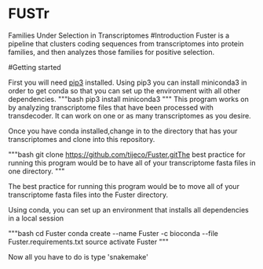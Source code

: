# FUSTr
Families Under Selection in Transcriptomes
#Introduction
Fuster is a pipeline that clusters coding sequences from transcriptomes into protein families, and then analyzes those families for positive selection.

#Getting started

First you will need [pip3](http://stackoverflow.com/questions/6587507/how-to-install-pip-with-python-3/6587528#6587528) installed.
Using pip3 you can install miniconda3 in order to get conda so that you can set up the environment with all other dependencies.
"""bash
pip3 install miniconda3
"""
This program works on by analyzing transcriptome files that have been processed with transdecoder.
It can work on one or as many transcriptomes as you desire.


Once you have conda installed,change in to the directory that has your transcriptomes and clone into this repository.

"""bash
git clone https://github.com/tijeco/Fuster.gitThe best practice for running this program would be to have all of your transcriptome fasta files in one directory.
"""

The best practice for running this program would be to move all of your transcriptome fasta files into the Fuster directory.

Using conda, you can set up an environment that installs all dependencies in a local session

"""bash
cd Fuster
conda create --name Fuster -c bioconda --file Fuster.requirements.txt
source activate Fuster
"""

Now all you have to do is type 'snakemake'
